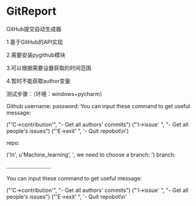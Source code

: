 # GitReport

GitHub提交自动生成器

1.基于GitHub的API实现

2.需要安装pygithub模块

3.可以根据需要设置获取的时间范围

4.暂时不能获取author变量

测试步骤：（环境：windows+pycharm）

Github username: <username>
password: <password>
You can input these command to get useful message: 

("'C->contribution'", "- Get all authors' commits")
("'I->issue'     ", "- Get all people's issues")
("'E->exit'      ", '- Quit repobot\n')


repo: <repository>

('In', u'Machine_learning', ', we need to choose a branch: ')
branch: <branch>

.............................


You can input these command to get useful message: 

("'C->contribution'", "- Get all authors' commits")
("'I->issue'     ", "- Get all people's issues")
("'E->exit'      ", '- Quit repobot\n'
